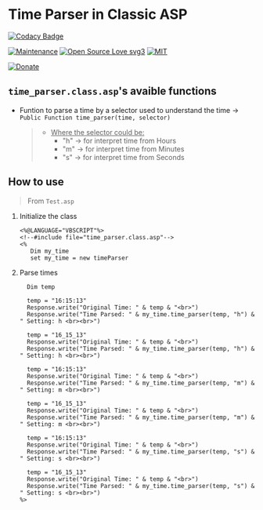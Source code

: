 # Time Parser in Classic ASP

[![Codacy Badge](https://app.codacy.com/project/badge/Grade/45b733bc57964de78b9d4f046b03d12e)](https://app.codacy.com/gh/R0mb0/Time_Parser_classic_asp/dashboard?utm_source=gh&utm_medium=referral&utm_content=&utm_campaign=Badge_grade)

[![Maintenance](https://img.shields.io/badge/Maintained%3F-yes-green.svg)](https://github.com/R0mb0/Time_Parser_classic_asp)
[![Open Source Love svg3](https://badges.frapsoft.com/os/v3/open-source.svg?v=103)](https://github.com/R0mb0/Time_Parser_classic_asp)
[![MIT](https://img.shields.io/badge/License-MIT-blue.svg)](https://opensource.org/license/mit)

[![Donate](https://img.shields.io/badge/PayPal-Donate%20to%20Author-blue.svg)](http://paypal.me/R0mb0)

## `time_parser.class.asp`'s avaible functions
- Funtion to parse a time by a selector used to understand the time -> `Public Function time_parser(time, selector)`
  >
  > - <ins>Where the selector could be:</ins>
  >   - "h" -> for interpret time from Hours
  >   - "m" -> for interpret time from Minutes
  >   - "s" -> for interpret time from Seconds

## How to use 

> From `Test.asp`

1. Initialize the class
   ```
   <%@LANGUAGE="VBSCRIPT"%>
   <!--#include file="time_parser.class.asp"-->
   <%
      Dim my_time 
      set my_time = new timeParser
   ```
2. Parse times
   ```
     Dim temp
   
     temp = "16:15:13"
     Response.write("Original Time: " & temp & "<br>")
     Response.write("Time Parsed: " & my_time.time_parser(temp, "h") & " Setting: h <br><br>")

     temp = "16_15_13"
     Response.write("Original Time: " & temp & "<br>")
     Response.write("Time Parsed: " & my_time.time_parser(temp, "h") & " Setting: h <br><br>")

     temp = "16:15:13"
     Response.write("Original Time: " & temp & "<br>")
     Response.write("Time Parsed: " & my_time.time_parser(temp, "m") & " Setting: m <br><br>")

     temp = "16_15_13"
     Response.write("Original Time: " & temp & "<br>")
     Response.write("Time Parsed: " & my_time.time_parser(temp, "m") & " Setting: m <br><br>")

     temp = "16:15:13"
     Response.write("Original Time: " & temp & "<br>")
     Response.write("Time Parsed: " & my_time.time_parser(temp, "s") & " Setting: s <br><br>")

     temp = "16_15_13"
     Response.write("Original Time: " & temp & "<br>")
     Response.write("Time Parsed: " & my_time.time_parser(temp, "s") & " Setting: s <br><br>")
   %>
   ```

